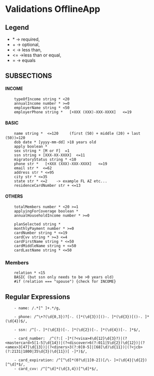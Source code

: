 # Validations OfflineApp

## Legend
  - \* -> required,
  - \+ -> optional,
  - <  -> less than,
  - <= ->less than or equal,
  - =  -> equals



## SUBSECTIONS
#### INCOME
		typeOfIncome string * <20
		annualIncome number * >=0
		employerName string * <50
		employerPhone string *   [+XXX (XXX)-XXX-XXXX]   <=19
#### BASIC
		name string *  <=120     (first (50) + middle (20) + last (50))=120
		dob date * [yyyy-mm-dd] >18 years old
		apply boolean *
		sex string * [M or F]  =1
		ssn string + [XXX-XX-XXXX]  <=11
		migratoryStatus string * <10
		phone str *   [+XXX (XXX)-XXX-XXXX]   <=19
		email str *  <=62
		address str * <=95
		city str * <=35
		state str * <=2    -> example FL AZ etc...
		residenceCardNumber str + <=13
#### OTHERS
		totalMembers number * <20 >=1
		applyingForCoverage boolean * 
		annualHouseholdIncome number * >=0

		planSelected string * 
		monthlyPayment number * >=0
		cardNumber string * <=19
		cardCvv string * >=3 <=4
		cardFirstName string * <=50
		cardMiddleName string + <=50
		cardLastName string * <=50

### Members 
		relation * <15
		BASIC (but ssn only needs to be >0 years old)
		#if (relation === "spouse") {check for INCOME}

## Regular Expressions
```
    - name: /.*[^ ]+.*/g,
   
    - phone: /^\+?(\d{0,3})?[-. (]*(\d{3})[()-. ]*(\d{3})[()-. ]*(\d{4})$/,
   
    - ssn: /^[-. ]*(\d{3})[-. ]*(\d{2})[-. ]*(\d{4})[-. ]*$/,
   
    - card_number:  /^(?:[ -]*(?<visa>4\d{12}\d{3}?)|(?<mastercard>5[1-5]\d{14})|(?<discover>6(?:011|5\d{2})\d{12})|(?<amex>3[47]\d{13})|(?<diners>3(?:0[0-5]|[68]\d)\d{11})|(?<jcb>(?:2131|1800|35\d{3})\d{11})[ -]*)$/,

    - card_expiration: /^[^\d]*(0?\d|1[0-2])[/\- ]+(\d{4}|\d{2})[^\d]*$/,
    - card_cvv: /^[^\d]*(\d{3,4})[^\d]*$/,
```